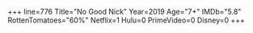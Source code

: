 +++
line=776
Title="No Good Nick"
Year=2019
Age="7+"
IMDb="5.8"
RottenTomatoes="60%"
Netflix=1
Hulu=0
PrimeVideo=0
Disney=0
+++

